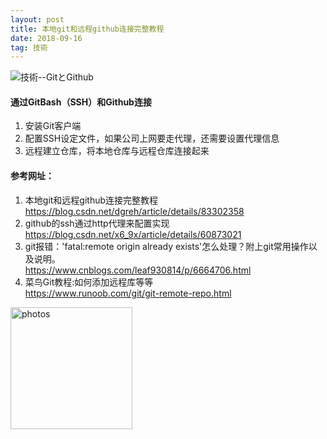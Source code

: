 ```yaml
---
layout: post
title: 本地git和远程github连接完整教程
date: 2018-09-16
tag: 技術
---
```


 ![技術--GitとGithub](http://osg1u3s09.bkt.clouddn.com/image/jpg/material/DSC_Tianjin%20%28small%29.jpg)

#### 通过GitBash（SSH）和Github连接  
1. 安装Git客户端  
2. 配置SSH设定文件，如果公司上网要走代理，还需要设置代理信息  
3. 远程建立仓库，将本地仓库与远程仓库连接起来  
  
#### 参考网址： 
1. 本地git和远程github连接完整教程   
<https://blog.csdn.net/dgreh/article/details/83302358>  
2. github的ssh通过http代理来配置实现  
<https://blog.csdn.net/x6_9x/article/details/60873021>  
3. git报错：'fatal:remote origin already exists'怎么处理？附上git常用操作以及说明。  
<https://www.cnblogs.com/leaf930814/p/6664706.html>  
4. 菜鸟Git教程:如何添加远程库等等  
<https://www.runoob.com/git/git-remote-repo.html>  

<a href="/photos/" target="_blank"><img src="http://omjh2j5h3.bkt.clouddn.com/%E5%A4%A9%E7%AD%96.jpg" width="195" height="195" alt="photos"/></a>

